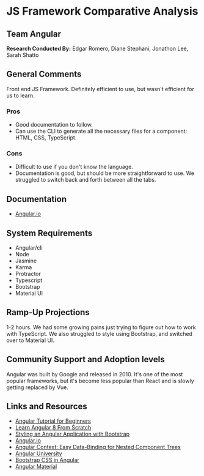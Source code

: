 # JS Framework Comparative Analysis
## Team Angular
**Research Conducted By:** Edgar Romero, Diane Stephani, Jonathon Lee, Sarah Shatto

## General Comments
Front end JS Framework. Definitely efficient to use, but wasn't efficient for us to learn.

### Pros
- Good documentation to follow.
- Can use the CLI to generate all the necessary files for a component: HTML, CSS, TypeScript.

### Cons
- Difficult to use if you don't know the language.
- Documentation is good, but should be more straightforward to use. We struggled to switch back and forth between all the tabs. 

## Documentation
- [Angular.io](https://angular.io/docs)


## System Requirements
- Angular/cli
- Node
- Jasmine
- Karma
- Protractor
- Typescript
- Bootstrap
- Material UI

## Ramp-Up Projections
1-2 hours. We had some growing pains just trying to figure out how to work with TypeScript. We also struggled to style using Bootstrap, and switched over to Material UI.

## Community Support and Adoption levels
Angular was built by Google and released in 2010. It's one of the most popular frameworks, but it's become less popular than React and is slowly getting replaced by Vue. 

## Links and Resources
- [Angular Tutorial for Beginners](https://www.youtube.com/watch?v=k5E2AVpwsko)
- [Learn Angular 8 From Scratch](https://www.youtube.com/watch?v=_TLhUCjY9iA&feature=youtu.be)
- [Styling an Angular Application with Bootstrap](https://www.smashingmagazine.com/2019/02/angular-application-bootstrap/)
- [Angular.io](https://angular.io/docs)
- [Angular Context: Easy Data-Binding for Nested Component Trees](https://medium.com/angular-in-depth/angular-context-easy-data-binding-for-nested-component-trees-and-the-router-outlet-a977efacd48)
- [Angular University](https://blog.angular-university.io/angular-2-router-nested-routes-and-nested-auxiliary-routes-build-a-menu-navigation-system/)
- [Bootstrap CSS in Angular](https://www.youtube.com/watch?v=0dP061VrroI)
- [Angular Material](https://material.angular.io/guide/getting-started)